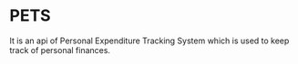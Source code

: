 # PETS
It is an api of  Personal Expenditure Tracking System which is used to keep track of personal finances.
